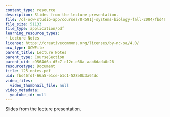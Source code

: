 ```yaml
---
content_type: resource
description: Slides from the lecture presentation.
file: /ol-ocw-studio-app/courses/8-591j-systems-biology-fall-2004/fbd46fdf66a5e1ceb1c1528e0b3a64dc_l25_notes.pdf
file_size: 51133
file_type: application/pdf
learning_resource_types:
- Lecture Notes
license: https://creativecommons.org/licenses/by-nc-sa/4.0/
ocw_type: OCWFile
parent_title: Lecture Notes
parent_type: CourseSection
parent_uid: c9564d6a-d5c7-c12c-e38a-aab6dada0c26
resourcetype: Document
title: l25_notes.pdf
uid: fbd46fdf-66a5-e1ce-b1c1-528e0b3a64dc
video_files:
  video_thumbnail_file: null
video_metadata:
  youtube_id: null
---
```

Slides from the lecture presentation.